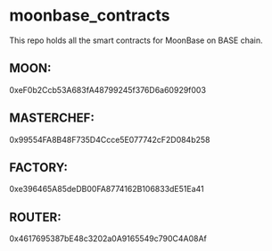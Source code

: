 # moonbase_contracts

This repo holds all the smart contracts for MoonBase on BASE chain.

## MOON:
0xeF0b2Ccb53A683fA48799245f376D6a60929f003

## MASTERCHEF:
0x99554FA8B48F735D4Ccce5E077742cF2D084b258 

## FACTORY:
0xe396465A85deDB00FA8774162B106833dE51Ea41 

## ROUTER:
0x4617695387bE48c3202a0A9165549c790C4A08Af
